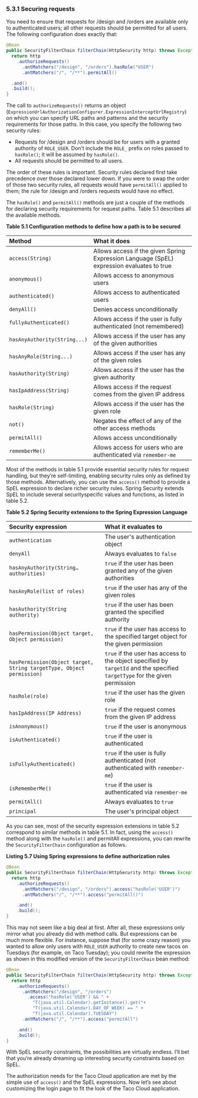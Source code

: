 ### 5.3.1 Securing requests

You need to ensure that requests for /design and /orders are available only to authenticated users; all other requests should be permitted for all users. The following configuration does exactly that:

```java
@Bean
public SecurityFilterChain filterChain(HttpSecurity http) throws Exception {
  return http
    .authorizeRequests()
      .antMatchers("/design", "/orders").hasRole("USER")
      .antMatchers("/", "/**").permitAll()

  .and()
  .build();
}
```

The call to `authorizeRequests()` returns an object (`ExpressionUrlAuthorizationConfigurer.ExpressionInterceptUrlRegistry`) on which you can specify URL paths and patterns and the security requirements for those paths. In this case, you specify the following two security rules:

* Requests for /design and /orders should be for users with a granted authority of `ROLE_USER`. Don’t include the `ROLE_` prefix on roles passed to `hasRole()`; it will be assumed by `hasRole()`.
* All requests should be permitted to all users.

The order of these rules is important. Security rules declared first take precedence over those declared lower down. If you were to swap the order of those two security rules, all requests would have `permitAll()` applied to them; the rule for /design and /orders requests would have no effect.

The `hasRole()` and `permitAll()` methods are just a couple of the methods for
declaring security requirements for request paths. Table 5.1 describes all the available
methods.

**Table 5.1 Configuration methods to define how a path is to be secured**

| Method | What it does |
| :--- | :--- |
| `access(String)` | Allows access if the given Spring Expression Language (SpEL) expression evaluates to true |
| `anonymous()` | Allows access to anonymous users |
| `authenticated()` | Allows access to authenticated users |
| `denyAll()` | Denies access unconditionally |
| `fullyAuthenticated()` | Allows access if the user is fully authenticated (not remembered) |
| `hasAnyAuthority(String...)` | Allows access if the user has any of the given authorities |
| `hasAnyRole(String...)` | Allows access if the user has any of the given roles |
| `hasAuthority(String)` | Allows access if the user has the given authority |
| `hasIpAddress(String)` | Allows access if the request comes from the given IP address |
| `hasRole(String)` | Allows access if the user has the given role |
| `not()` | Negates the effect of any of the other access methods |
| `permitAll()` | Allows access unconditionally |
| `rememberMe()` | Allows access for users who are authenticated via `remember-me` |

Most of the methods in table 5.1 provide essential security rules for request handling, but they’re self-limiting, enabling security rules only as defined by those methods. Alternatively, you can use the `access()` method to provide a SpEL expression to declare richer security rules. Spring Security extends SpEL to include several securityspecific values and functions, as listed in table 5.2.

**Table 5.2 Spring Security extensions to the Spring Expression Language**

| Security expression | What it evaluates to |
| :--- | :--- |
| `authentication` | The user's authentication object |
| `denyAll` | Always evaluates to `false` |
| `hasAnyAuthority(String… authorities)` | `true` if the user has been granted any of the given authorities |
| `hasAnyRole(list of roles)` | `true` if the user has any of the given roles |
| `hasAuthority(String authority)` | `true` if the user has been granted the specified authority |
| `hasPermission(Object target, Object permission)` | `true` if the user has access to the specified target object for the given permission |
| `hasPermission(Object target, String targetType, Object permission)` | `true` if the user has access to the object specified by `targetId` and the specified `targetType` for the given permission |
| `hasRole(role)` | `true` if the user has the given role |
| `hasIpAddress(IP Address)` | `true` if the request comes from the given IP address |
| `isAnonymous()` | `true` if the user is anonymous |
| `isAuthenticated()` | `true` if the user is authenticated |
| `isFullyAuthenticated()` | `true` if the user is fully authenticated (not authenticated with `remember-me`) |
| `isRememberMe()` | `true` if the user is authenticated via `remember-me` |
| `permitAll()` | Always evaluates to `true` |
| `principal` | The user's principal object |

As you can see, most of the security expression extensions in table 5.2 correspond to similar methods in table 5.1. In fact, using the `access()` method along with the `hasRole()` and permitAll expressions, you can rewrite the `SecurityFilterChain` configuration as follows.

**Listing 5.7 Using Spring expressions to define authorization rules**
```java
@Bean
public SecurityFilterChain filterChain(HttpSecurity http) throws Exception {
  return http
    .authorizeRequests()
      .antMatchers("/design", "/orders").access("hasRole('USER')")
      .antMatchers("/", "/**").access("permitAll()")

    .and()
    .build();
}
```

This may not seem like a big deal at first. After all, these expressions only mirror what you already did with method calls. But expressions can be much more flexible. For instance, suppose that (for some crazy reason) you wanted to allow only users with `ROLE_USER` authority to create new tacos on Tuesdays (for example, on Taco Tuesday); you could rewrite the expression as shown in this modified version of the `SecurityFilterChain` bean method:

```java
@Bean
public SecurityFilterChain filterChain(HttpSecurity http) throws Exception {
  return http
    .authorizeRequests()
      .antMatchers("/design", "/orders")
        .access("hasRole('USER') && " +
          "T(java.util.Calendar).getInstance().get("+
          "T(java.util.Calendar).DAY_OF_WEEK) == " +
          "T(java.util.Calendar).TUESDAY")
      .antMatchers("/", "/**").access("permitAll")

    .and()
    .build();
}
```

With SpEL security constraints, the possibilities are virtually endless. I’ll bet that you’re already dreaming up interesting security constraints based on SpEL.

The authorization needs for the Taco Cloud application are met by the simple use of `access()` and the SpEL expressions. Now let’s see about customizing the login page to fit the look of the Taco Cloud application.





